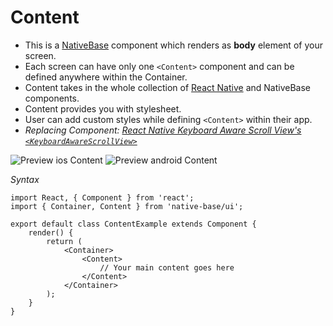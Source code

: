 # Content

* This is a [NativeBase](http://nativebase.io/) component which renders as <b>body</b> element of your screen.
* Each screen can have only one <code>&lt;Content></code> component and can be defined anywhere within the Container.
* Content takes in the whole collection of [React Native](https://facebook.github.io/react-native/) and NativeBase components.
* Content provides you with stylesheet.
* User can add custom styles while defining <code>&lt;Content></code> within their app.
* *Replacing Component:
  [React Native Keyboard Aware Scroll View's <code>&lt;KeyboardAwareScrollView></code>](https://github.com/APSL/react-native-keyboard-aware-scroll-view)*

![Preview ios Content](../docs/assets/ios/components/content.png)
![Preview android Content](../docs/assets/android/components/content.png)

*Syntax*

<pre class="line-numbers"><code class="language-jsx">import React, { Component } from 'react';
import { Container, Content } from 'native-base/ui';
​
export default class ContentExample extends Component {
    render() {
        return (
            &lt;Container>
                &lt;Content>
                    // Your main content goes here
                &lt;/Content>
            &lt;/Container>
        );
    }
}</code></pre><br />
